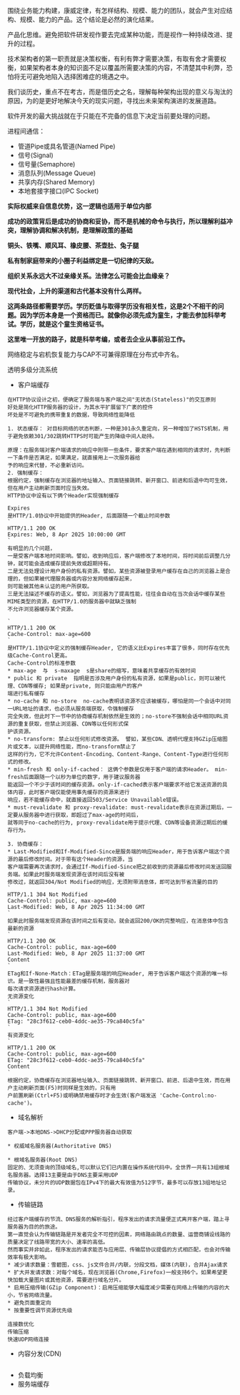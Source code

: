 围绕业务能力构建，康威定律，有怎样结构、规模、能力的团队，就会产生对应结构、规模、能力的产品。这个结论是必然的演化结果。

产品化思维。避免把软件研发视作要去完成某种功能，而是视作一种持续改进、提升的过程。

技术架构者的第一职责就是决策权衡，有利有弊才需要决策，有取有舍才需要权衡，如果架构者本身的知识面不足以覆盖所需要决策的内容，不清楚其中利弊，恐怕将无可避免地陷入选择困难症的境遇之中。

我们谈历史，重点不在考古，而是借历史之名，理解每种架构出现的意义与淘汰的原因，为的是更好地解决今天的现实问题，寻找出未来架构演进的发展道路。

软件开发的最大挑战就在于只能在不完备的信息下决定当前要处理的问题。

进程间通信：
- 管道Pipe或具名管道(Named Pipe)
- 信号(Signal)
- 信号量(Semaphore)
- 消息队列(Message Queue)
- 共享内存(Shared Memory)
- 本地套接字接口(IPC Socket)


**实际权威来自信息优势，这一逻辑也适用于单位内部**

**成功的政策背后是成功的协商和妥协，而不是机械的命令与执行，所以理解利益冲突，理解协调和解决机制，是理解政策的基础**

**铜头、铁嘴、顺风耳、橡皮腰、茶壶肚、兔子腿**

**私有制家庭带来的小圈子利益绑定是一切纪律的天敌。**    

**组织关系永远大不过亲缘关系。法律怎么可能会比血缘亲？**

**现代社会，上升的渠道和古代基本没有什么两样。**

**这两条路径都需要学历。学历贬值与取得学历没有相关性，这是2个不相干的问题。因为学历本身是一个资格而已。就像你必须先成为童生，才能去参加科举考试。学历，就是这个童生资格证书。**

**这里唯一开放的路子，就是科举考编，或者去企业从事前沿工作。**

网络稳定与宕机恢复能力与CAP不可兼得原理在分布式中齐名。

透明多级分流系统     
- 客户端缓存
```
在HTTP协议设计之初，便确定了服务端与客户端之间"无状态(Stateless)"的交互原则
好处是简化HTTP服务器的设计，为其水平扩展留下广袤的控件
坏处是不可避免的携带重复的数据，导致网络性能降低

1. 状态缓存： 对目标网络的状态判断，一种是301永久重定向，另一种增加了HSTS机制，用于避免依赖301/302跳转HTTPS时可能产生的降级中间人劫持。

原理：在服务端对客户端请求的响应中附带一些条件，要求客户端在遇到相同的请求时，先判断一下条件是否满足，如果满足，就直接用上一次服务器给
予的响应来代替，不必重新访问。
2. 强制缓存：
根据约定，强制缓存在浏览器的地址输入、页面链接跳转、新开窗口、前进和后退中均可生效，但在用户主动刷新页面时应当失效。
HTTP协议中设有以下俩个Header实现强制缓存

Expires
是HTTP/1.0协议中开始提供的Header, 后面跟随一个截止时间参数
`
HTTP/1.1 200 OK
Expires: Web, 8 Apr 2025 10:00:00 GMT
`
有明显的几个问题，
一是受客户端本地时间影响。譬如，收到响应后，客户端修改了本地时间，将时间前后调整几分钟，就可能会造成缓存提前失效或超期持有。
二是无法处理设计用户身份的私有资源。譬如，某些资源被登录用户缓存在自己的浏览器上是合理的，但如果被代理服务器或内容分发网络缓存起来，
则可能被其他未认证的用户所获取。
三是无法描述不缓存的语义。譬如，浏览器为了提高性能，往往会自动在当次会话中缓存某些MIME类型的资源，在HTTP/1.0的服务器中就缺乏强制
不允许浏览器缓存某个资源。

`
HTTP/1.1 200 OK
Cache-Control: max-age=600
`
是HTTP/1.1协议中定义的强制缓存Header, 它的语义比Expires丰富了很多，同时存在优先级Cache-Control更高。
Cache-Control的标准参数
* max-age  与  s-maxage  s是share的缩写，意味着共享缓存的有效时间
* public 和 private  指明是否涉及用户身份的私有资源，如果是public，则可以被代理、CDN等缓存; 如果是private, 则只能由用户的客户
端进行私有缓存
* no-cache 和 no-store  no-cache表明该资源不应该被缓存，哪怕是同一个会话中对同一URL地址的请求，也必须从服务端获取，令强制缓存
完全失效，但此时下一节中的协商缓存机制依然是生效的；no-store不强制会话中相同URL资源的重复获取，但禁止浏览器、CDN等以任何形式保
护该资源。
* no-transform: 禁止以任何形式修改资源。 譬如，某些CDN、透明代理支持GZip压缩图片或文本，以提升网络性能，而no-transform禁止了
这样的行为，它不允许Content-Encoding、Content-Range、Content-Type进行任何形式的修改。
* min-fresh 和 only-if-cached： 这俩个参数是仅用于客户端的请求Header。 min-fresh后面跟随一个以秒为单位的数字，用于建议服务器
能返回一个不少于该时间的缓存资源。only-if-cached表示客户端要求不给它发送资源的具体内容，此时客户端仅能使用事先缓存的资源来进行
响应，若不能缓存命中，就直接返回503/Service Unavailable错误。
* must-revalidate 和 proxy-revalidate: must-revalidate表示在资源过期后，一定要从服务器中进行获取，即超过了max-age的时间后，
就等同于no-cache的行为, proxy-revalidate用于提示代理、CDN等设备资源过期后的缓存行为。

3. 协商缓存：
* Last-Modified和If-Modified-Since是服务端的响应Header，用于告诉客户端这个资源的最后修改时间。对于带有这个Header的资源，当
客户端需要再次请求时，会通过If-Modified-Since把之前收到的资源最后修改时间发送回服务端。如果此时服务端发现资源在该时间后没有被
修改过，就返回304/Not Modified的响应，无须附带消息体，即可达到节省流量的目的
`
HTTP/1.1 304 Not Modified
Cache-Control: public, max-age=600
Last-Modified: Web, 8 Apr 2025 11:34:00 GMT
`
如果此时服务端发现资源在该时间之后有变动，就会返回200/OK的完整响应，在消息体中包含最新的资源
`
HTTP/1.1 200 OK
Cache-Control: public, max-age=600
Last-Modified: Web, 8 Apr 2025 11:37:00 GMT
Content
`
ETag和If-None-Match：ETag是服务端的响应Header, 用于告诉客户端这个资源的唯一标识。是一致性最强且性能最差的缓存机制，服务器对
每次请求资源进行hash计算。
无资源变化
`
HTTP/1.1 304 Not Modified
Cache-Control: public, max-age=600
ETag: "28c3f612-ceb0-4ddc-ae35-79ca840c5fa"
`
有资源变化
`
HTTP/1.1 200 OK
Cache-Control: public, max-age=600
ETag: "28c3f612-ceb0-4ddc-ae35-79ca840c5fa"
Content
`
根据约定，协商缓存在浏览器地址输入、页面链接跳转、新开窗口、前进、后退中生效，而在用户主动刷新页面(F5)时同样是生效的，只有用
户前置刷新(Ctrl+F5)或明确禁用缓存时才会生效(客户端发送 'Cache-Control:no-cache')。

```
- 域名解析
```
客户端->本地DNS->DHCP分配或PPP服务器自动获取

* 权威域名服务器(Authoritative DNS)

* 根域名服务器(Root DNS)
固定的、无须查询的顶级域名,可以默认它们已内置在操作系统代码中。全世界一共有13组根域名服务器。选择13主要是由于DNS主要采用UDP
传输协议，未分片的UDP数据包在IPv4下的最大有效值为512字节，最多可以存放13组地址记录。
```
- 传输链路
```
经过客户端缓存的节流、DNS服务的解析指引，程序发出的请求流量便正式离开客户端，踏上寻服务器为目的的旅途。
第一直觉会认为传输链路是开发者完全不可控的因素，网络路由跳点的数量、运营商铺设线路的质量决定了线路带宽的大小、速率的高低。
然而事实并非如此，程序发出的请求能否与应用层、传输层协议提倡的方式相匹配，也会对传输效率有极大影响。
* 减少请求数量：雪碧图，css、js文件合并/内联，分段文档，媒体(内联)，合并Ajax请求
* 扩大并发请求数：对每个域名，现在浏览器(Chrome,Firefox)一般支持6个。如果希望更快加载大量图片或其他资源，需要进行域名分片。
* 启用压缩传输(GZip Component)：启用压缩能够大幅度减少需要在网络上传输的内容的大小，节省网络流量。
* 避免页面重定向
* 按重要性调节资源优先级

连接数优化
传输压缩
快速UDP网络连接
```

- 内容分发(CDN)
```

```
- 负载均衡
- 服务端缓存
